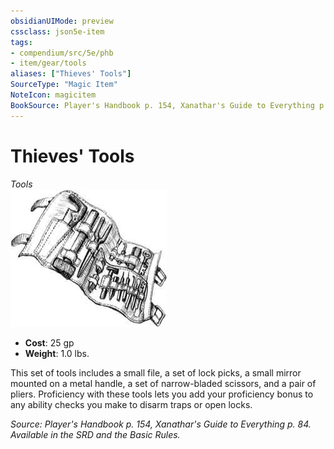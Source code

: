 ```yaml
---
obsidianUIMode: preview
cssclass: json5e-item
tags:
- compendium/src/5e/phb
- item/gear/tools
aliases: ["Thieves' Tools"]
SourceType: "Magic Item"
NoteIcon: magicitem
BookSource: Player's Handbook p. 154, Xanathar's Guide to Everything p. 84. Available in the SRD and the Basic Rules.
---
```

# Thieves' Tools
*Tools*  
![](https://raw.githubusercontent.com/5etools-mirror-2/5etools-img/main/items/PHB/Thieves%27%20Tools.webp#right)  

- **Cost**: 25 gp
- **Weight**: 1.0 lbs.

This set of tools includes a small file, a set of lock picks, a small mirror mounted on a metal handle, a set of narrow-bladed scissors, and a pair of pliers. Proficiency with these tools lets you add your proficiency bonus to any ability checks you make to disarm traps or open locks.

*Source: Player's Handbook p. 154, Xanathar's Guide to Everything p. 84. Available in the SRD and the Basic Rules.*